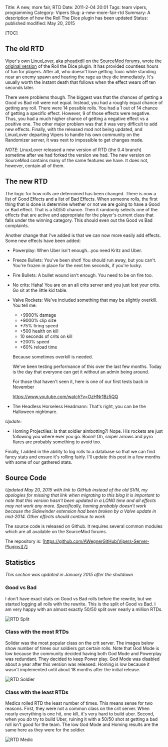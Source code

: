 Title: A new, more fair, RTD
Date: 2011-2-04 20:01
Tags: team vipers, programming
Category: Vipers
Slug: a-new-more-fair-rtd
Summary: A description of how the Roll The Dice plugin has been updated 
Status: published
modified: May 20, 2015

[TOC]

## The old RTD

Viper's own LinuxLover, aka [pheadxdll][1] on the [SourceMod forums][2], wrote the [original version][3] of the Roll the Dice
plugin. It has provided countless hours of fun for players. After all, who doesn't love getting Toxic while standing near an enemy 
spawn and hearing the rage as they die immediately. It's usually worth the instant death that follows when the effect
wears off ten seconds later.

There were problems though. The biggest was that the chances of getting a Good vs Bad roll were not equal. Instead, you 
had a roughly equal chance of getting any roll. There were 14 possible rolls. You had a 1 out of 14 chance of getting a specific
effect. However, 9 of those effects were negative. Thus, you had a much higher chance of getting a negative effect vs a 
positive one. The other major problem was that it was very difficult to add new effects. Finally, with the released mod
not being updated, and LinuxLover departing Vipers to handle his own community on the Randomizer server, it was next to
impossible to get changes made.

*NOTE*: LinuxLover released a new version of RTD (the 0.4 branch) sometime after we had forked the version we had. The new
version on SourceMod contains many of the same features we have. It does not, however, contain all of them.

## The new RTD

The logic for how rolls are determined has been changed. There is now a list of Good Effects and a list of Bad Effects. When
someone rolls, the first thing that is done is determine whether or not we are going to have a Good or Bad effect. That is a 
50/50 chance. Then it randomly selects one of the effects that are active and appropriate for the player's current class
that falls under the winning category. This should even out the Good vs Bad complaints.
 
Another change that I've added is that we can now more easily add effects. Some new effects have been added:

 - Powerplay: When Uber isn't enough...you need Kritz and Uber. 
 - Freeze Bullets: You've been shot! You should run away, but you can't. You're frozen in place for the next ten seconds, if 
 you're lucky.
 - Fire Bullets: A bullet wound isn't enough. You need to be on fire too.
 - No crits: Haha! You are on an all crits server and you just lost your crits. Go sit at the little kid table.
 - Valve Rockets: We've included something that may be slightly overkill. You tell me:
   - +9900% damage
   - +9000% clip size
   - +75% firing speed
   - +500 health on kill
   - 10 seconds of crits on kill
   - +200% speed
   - +60% reload time
   
   Because sometimes overkill is needed. 
   
   We've been testing performance of this over the last few months. Today is the day that everyone can get it without
   an admin being around.
   
   For those that haven't seen it, here is one of our first tests back in November
   
   https://www.youtube.com/watch?v=OzHNr1Bz5QQ
   
 - The Headless Horseless Headmann: That's right, you can be the Halloween nightmare.
 
 *Update:*
 
  - Homing Projectiles: Is that soldier aimbotting?! Nope. His rockets are just following you where ever you go. Boom! Oh, 
 sniper arrows and pyro flares are probably something to avoid too.

Finally, I added in the ability to log rolls to a database so that we can find fancy stats and ensure it's rolling fairly. I'll
update this post in a few months with some of our gathered stats.

## Source Code

*Updated May 20, 2015 with link to GitHub instead of the old SVN, my apologies for missing that link when migrating to this blog
It is important to note that this version hasn't been updated in a LONG time and all effects may not work any more. Specifically,
homing probably doesn't work because the Sidewinder extension had been broken by a Valve update in mid-2014. Other effects
should continue to work*

The source code is released on Github. It requires several common modules which are all available on the SourceMod forums.

The repository is: [https://github.com/AWegnerGitHub/Vipers-Server-Plugins][7]

## Statistics

*This section was updated in January 2015 after the shutdown*

### Good vs Bad

I don't have exact stats on Good vs Bad rolls before the rewrite, but we started logging all rolls with the rewrite. This is the 
split of Good vs Bad. I am very happy with an almost exactly 50/50 split over nearly a million RTDs.

![RTD Split][4]

### Class with the most RTDs

Solider was the most popular class on the crit server. The images below show number of times our soldiers got certain rolls. Note that God Mode is 
low because the community decided having both God Mode and Powerplay was redundant. They decided to keep Power play. God Mode was
disabled about a year after this version was released. Homing is low because it wasn't implemented until about 18 months after
the initial release.

![RTD Soldier][5]

### Class with the least RTDs

Medics rolled RTD the least number of times. This means sense for two reasons. First, they were not a common class on the crit server. When 
nearly everything is one hit, one kill, it's very hard to build uber. Second, when you *do* try to build Uber, ruining it with a 50/50
shot at getting a bad roll isn't good for the team. The low God Mode and Homing results are the same here as they were for the soldier.
 
![RTD Medic][6] 


   


 [1]: https://forums.alliedmods.net/member.php?u=38829
 [2]: https://forums.alliedmods.net/index.php
 [3]: https://forums.alliedmods.net/showthread.php?p=666222
 [4]: {attach}images/rtd-split.png
 [5]: {attach}images/rtd-soldier.png
 [6]: {attach}images/rtd-medic.png
 [7]: https://github.com/AWegnerGitHub/Vipers-Server-Plugins
